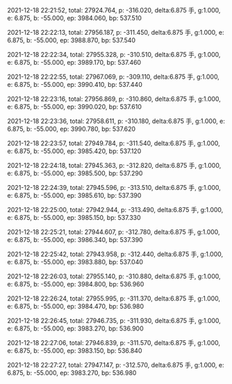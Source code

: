 2021-12-18 22:21:52, total: 27924.764, p: -316.020, delta:6.875 手, g:1.000, e: 6.875, b: -55.000, ep: 3984.060, bp: 537.510

2021-12-18 22:22:13, total: 27956.187, p: -311.450, delta:6.875 手, g:1.000, e: 6.875, b: -55.000, ep: 3988.870, bp: 537.540

2021-12-18 22:22:34, total: 27955.328, p: -310.510, delta:6.875 手, g:1.000, e: 6.875, b: -55.000, ep: 3989.170, bp: 537.460

2021-12-18 22:22:55, total: 27967.069, p: -309.110, delta:6.875 手, g:1.000, e: 6.875, b: -55.000, ep: 3990.410, bp: 537.440

2021-12-18 22:23:16, total: 27956.869, p: -310.860, delta:6.875 手, g:1.000, e: 6.875, b: -55.000, ep: 3990.020, bp: 537.610

2021-12-18 22:23:36, total: 27958.611, p: -310.180, delta:6.875 手, g:1.000, e: 6.875, b: -55.000, ep: 3990.780, bp: 537.620

2021-12-18 22:23:57, total: 27949.784, p: -311.540, delta:6.875 手, g:1.000, e: 6.875, b: -55.000, ep: 3985.420, bp: 537.120

2021-12-18 22:24:18, total: 27945.363, p: -312.820, delta:6.875 手, g:1.000, e: 6.875, b: -55.000, ep: 3985.500, bp: 537.290

2021-12-18 22:24:39, total: 27945.596, p: -313.510, delta:6.875 手, g:1.000, e: 6.875, b: -55.000, ep: 3985.610, bp: 537.390

2021-12-18 22:25:00, total: 27942.944, p: -313.490, delta:6.875 手, g:1.000, e: 6.875, b: -55.000, ep: 3985.150, bp: 537.330

2021-12-18 22:25:21, total: 27944.607, p: -312.780, delta:6.875 手, g:1.000, e: 6.875, b: -55.000, ep: 3986.340, bp: 537.390

2021-12-18 22:25:42, total: 27943.958, p: -312.440, delta:6.875 手, g:1.000, e: 6.875, b: -55.000, ep: 3983.880, bp: 537.040

2021-12-18 22:26:03, total: 27955.140, p: -310.880, delta:6.875 手, g:1.000, e: 6.875, b: -55.000, ep: 3984.800, bp: 536.960

2021-12-18 22:26:24, total: 27955.995, p: -311.370, delta:6.875 手, g:1.000, e: 6.875, b: -55.000, ep: 3984.470, bp: 536.980

2021-12-18 22:26:45, total: 27946.735, p: -311.930, delta:6.875 手, g:1.000, e: 6.875, b: -55.000, ep: 3983.270, bp: 536.900

2021-12-18 22:27:06, total: 27946.839, p: -311.570, delta:6.875 手, g:1.000, e: 6.875, b: -55.000, ep: 3983.150, bp: 536.840

2021-12-18 22:27:27, total: 27947.147, p: -312.570, delta:6.875 手, g:1.000, e: 6.875, b: -55.000, ep: 3983.270, bp: 536.980